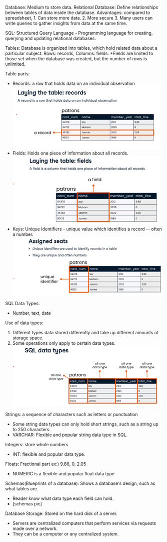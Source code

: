 Database: Medium to store data.
Relational Database: Define relationships between tables of data inside the database.
Advantages: compared to spreadsheet, 1. Can store more data. 2. More secure 3. Many users can write queries to gather insights from data at the same time.

SQL: Structured Query Language - Programming language for creating, querying and updating relational databases.

Tables: Database is organized into tables, which hold related data about a particular subject. Rows: records, Columns: fields.
*Fields are limited to those set when the database was created, but the number of rows is unlimited.

Table parts: 
- Records: a row that holds data on an individual observation
![](https://github.com/Jeon-DataLab/SQL-Learning-Records/blob/main/Basics/Source_Photo/Records.png)
- Fields: Holds one piece of information about all records.
![](https://github.com/Jeon-DataLab/SQL-Learning-Records/blob/main/Basics/Source_Photo/fields.png)
- Keys: Unique Identifiers - unique value which identifies a record -- often a number.
![](https://github.com/Jeon-DataLab/SQL-Learning-Records/blob/main/Basics/Source_Photo/Keys.png)

SQL Data Types:
- Number, text, date

Use of data types: 
1. Different types data stored differently and take up different amounts of storage space.
2. Some operations only apply to certain data types.
![](https://github.com/Jeon-DataLab/SQL-Learning-Records/blob/main/Basics/Source_Photo/data%20types%201.png)

Strings: a sequence of characters such as letters or punctuation
  - Some string data types can only hold short strings, such as a string up to 250 characters.
  - VARCHAR: Flexible and popular string data type in SQL.

Integers: store whole numbers
  - INT: flexible and popular data type.

Floats: Fractional part ex:) 9.86, 0, 2.05
  - NUMERIC is a flexible and popular float data type

Schemas(Blueprints of a database): Shows a database's design, such as what tables are.
  - Reader know what data type each field can hold.
  - [schemas pic]

Database Storage: Stored on the hard disk of a server. 
  - Servers are centralized computers that perform services via requests made over a network.
  - They can be a computer or any centralized system.







   
